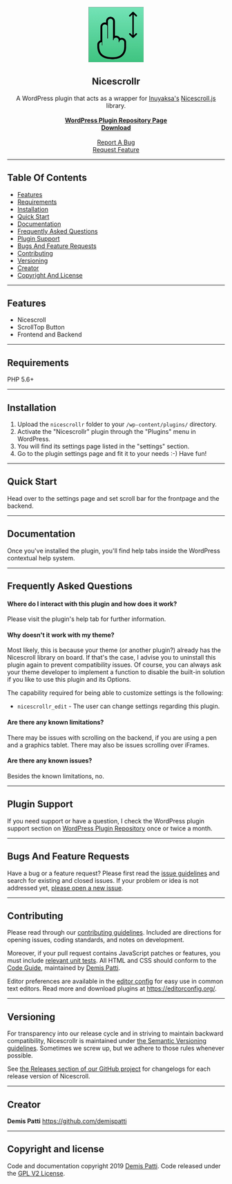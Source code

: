 

<p align="center">
  <a href="https://wordpress.org/plugins/nicescrollr/" target="_blank">
    <img src="/shared/icon-128x128.png" alt="Nicescrollr Logo" width="128" height="128">
  </a>
</p>

<h2 align="center">Nicescrollr</h2>
<p align="center">
  A WordPress plugin that acts as a wrapper for <a href="https://github.com/inuyaksa" target="_blank">Inuyaksa's</a> <a href="https://nicescroll.areaaperta.com/" target="_blank">Nicescroll.js</a> library.
  <br>
  <br>
  <a href="https://wordpress.org/plugins/nicescrollr/" target="_blank"><strong>WordPress Plugin Repository Page</strong></a><br>
<a href="https://downloads.wordpress.org/plugin/nicescrollr.zip"><strong>Download</strong></a>
  <br>
  <br>
  <a href="https://github.com/demispatti/nicescrollr/issues/new?template=bug.md">Report A Bug</a><br>
  <a href="https://github.com/demispatti/nicescrollr/issues/new?template=feature.md&labels=feature">Request Feature</a>
</p>

---
## Table Of Contents
- [Features](#features)
- [Requirements](#requirements)
- [Installation](#installation)
- [Quick Start](#quick-start)
- [Documentation](#documentation)
- [Frequently Asked Questions](#documentation)
- [Plugin Support](#plugin-support)
- [Bugs And Feature Requests](#bugs-and-feature-requests)
- [Contributing](#contributing)
- [Versioning](#versioning)
- [Creator](#creator)
- [Copyright And License](#copyright-and-license)

---
## Features
- Nicescroll
- ScrollTop Button
- Frontend and Backend

---
## Requirements
PHP 5.6+

---
## Installation
1. Upload the `nicescrollr` folder to your `/wp-content/plugins/` directory.
2. Activate the "Nicescrollr" plugin through the "Plugins" menu in WordPress.
3. You will find its settings page listed in the "settings" section.
4. Go to the plugin settings page and fit it to your needs :-) Have fun!

---
## Quick Start
Head over to the settings page and set scroll bar for the frontpage and the backend.

---
## Documentation
Once you've installed the plugin, you'll find help tabs inside the WordPress contextual help system.

---
## Frequently Asked Questions
#### Where do I interact with this plugin and how does it work?
Please visit the plugin's help tab for further information.

#### Why doesn't it work with my theme?
Most likely, this is because your theme (or another plugin?) already has the Nicescroll library on board. If that's the case, I advise you to uninstall this plugin again to prevent compatibility issues. Of course, you can always ask your theme developer to implement a function to disable the built-in solution if you like to use this plugin and its Options.

The capability required for being able to customize settings is the following:

* `nicescrollr_edit` - The user can change settings regarding this plugin.

#### Are there any known limitations?
There may be issues with scrolling on the backend, if you are using a pen and a graphics tablet.
There may also be issues scrolling over iFrames.

#### Are there any known issues?
Besides the known limitations, no.

---
## Plugin Support
If you need support or have a question, I check the WordPress plugin support section on [WordPress Plugin Repository](https://wordpress.org/support/plugin/nicescrollr/) once or twice a month.

---
## Bugs And Feature Requests
Have a bug or a feature request? Please first read the [issue guidelines](https://github.com/demispatti/nicescrollr/blob/master/.github/CONTRIBUTING.md#using-the-issue-tracker) and search for existing and closed issues. If your problem or idea is not addressed yet, [please open a new issue](https://github.com/demispatti/nicescrollr/issues/new).

---
## Contributing
Please read through our [contributing guidelines](https://github.com/demispatti/nicescrollr/blob/master/.github/CONTRIBUTING.md). Included are directions for opening issues, coding standards, and notes on development.

Moreover, if your pull request contains JavaScript patches or features, you must include [relevant unit tests](https://github.com/demispatti/nicescrollr/tree/master/js/tests). All HTML and CSS should conform to the [Code Guide](https://github.com/demispatti/code-guide), maintained by [Demis Patti](https://github.com/demispatti).

Editor preferences are available in the [editor config](https://github.com/demispatti/nicescrollr/blob/master/.editorconfig) for easy use in common text editors. Read more and download plugins at <https://editorconfig.org/>.

---
## Versioning
For transparency into our release cycle and in striving to maintain backward compatibility, Nicescrollr is maintained under [the Semantic Versioning guidelines](https://semver.org/). Sometimes we screw up, but we adhere to those rules whenever possible.

See [the Releases section of our GitHub project](https://github.com/demispatti/nicescrollr/releases) for changelogs for each release version of Nicescroll.

---
## Creator
**Demis Patti**
<https://github.com/demispatti>

---
## Copyright and license
Code and documentation copyright 2019 [Demis Patti](https://github.com/demispatti/nicescrollr/graphs/contributors). Code released under the [GPL V2 License](https://github.com/demispatti/nicescrollr/blob/master/LICENSE).
